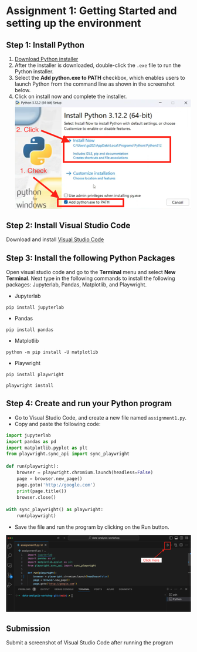 # Assignment 1: Getting Started and setting up the environment

## Step 1: Install Python
1. [Download Python installer](https://www.python.org/downloads/)
2. After the installer is downloaded, double-click the `.exe` file to run the Python installer.
3. Select the **Add python.exe to PATH** checkbox, which enables users to launch Python from the command line as shown in the screenshot below.
4. Click on install now and complete the installer.
![](./images/python-installer-windows.png)

## Step 2: Install Visual Studio Code

Download and install [Visual Studio Code](https://code.visualstudio.com/)


## Step 3: Install the following Python Packages
Open visual studio code and go to the **Terminal** menu and select **New Terminal**. Next type in the following commands to install the following packages: Jupyterlab, Pandas, Matplotlib, and Playwright. 

- Jupyterlab

```shell
pip install jupyterlab
```

- Pandas

```shell
pip install pandas
```
- Matplotlib

```shell
python -m pip install -U matplotlib
```

- Playwright

```shell
pip install playwright
```
```shell
playwright install
```

## Step 4: Create and run your Python program

- Go to Visual Studio Code, and create a new file named `assignment1.py`.
- Copy and paste the following code:

```python
import jupyterlab
import pandas as pd
import matplotlib.pyplot as plt
from playwright.sync_api import sync_playwright

def run(playwright):
    browser = playwright.chromium.launch(headless=False)
    page = browser.new_page()
    page.goto('http://google.com')
    print(page.title())
    browser.close()

with sync_playwright() as playwright:
    run(playwright)
```

- Save the file and run the program by clicking on the Run button.

![](./images/vs-code-run.png)

## Submission

Submit a screenshot of Visual Studio Code after running the program


